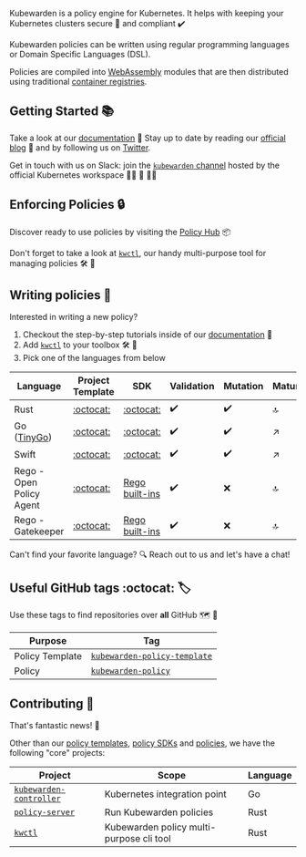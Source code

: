 Kubewarden is a policy engine for Kubernetes. It helps with keeping your Kubernetes clusters secure 🔐 and compliant ✔️

Kubewarden policies can be written using regular programming languages or Domain Specific Languages (DSL).

Policies are compiled into [WebAssembly](https://webassembly.org/) modules that are then distributed using traditional [container registries](https://landscape.cncf.io/card-mode?category=container-registry&grouping=category).

## Getting Started 📚

Take a look at our [documentation](https://docs.kubewarden.io) 📖
Stay up to date by reading our [official blog](https://www.kubewarden.io/blog/) 📣 and by following us on [Twitter](https://twitter.com/kubewarden).

Get in touch with us on Slack: join the [`kubewarden` channel](https://kubernetes.slack.com/?redir=%2Fmessages%2Fkubewarden) hosted by the official Kubernetes workspace 👨‍💻 💬 👩‍💻

## Enforcing Policies 🔒

Discover ready to use policies by visiting the [Policy Hub](https://hub.kubewarden.io) 📦

Don't forget to take a look at [`kwctl`](https://github.com/kubewarden/kwctl), our handy multi-purpose tool for managing policies 🛠️ 🧰

## Writing policies 📝

Interested in writing a new policy?
  1. Checkout the step-by-step tutorials inside of our [documentation](https://docs.kubewarden.io) 📖
  1. Add [`kwctl`](https://github.com/kubewarden/kwctl) to your toolbox 🛠️ 🧰
  1. Pick one of the languages from below

| Language | Project Template | SDK | Validation | Mutation | Maturity |
|----------|------------------|-----|------------|----------|----------|
| Rust     | [:octocat:](https://github.com/kubewarden/rust-policy-template) | [:octocat:](https://github.com/kubewarden/policy-sdk-rust) | ✔️ | ✔️ | 🔝 |
| Go ([TinyGo](https://tinygo.org/)) | [:octocat:](https://github.com/kubewarden/go-policy-template) | [:octocat:](https://github.com/kubewarden/policy-sdk-go) | ✔️ | ✔️ | ↗️ |
| Swift | [:octocat:](https://github.com/kubewarden/swift-policy-template) | [:octocat:](https://github.com/kubewarden/policy-sdk-swift) | ✔️ | ✔️ | ↗️ |
| Rego - Open Policy Agent | [:octocat:](https://github.com/kubewarden/opa-policy-template) | [Rego built-ins](https://www.openpolicyagent.org/docs/latest/policy-reference/#built-in-functions) | ✔️ | ❌ | 🔝 |
| Rego - Gatekeeper | [:octocat:](https://github.com/kubewarden/gatekeeper-policy-template) | [Rego built-ins](https://www.openpolicyagent.org/docs/latest/policy-reference/#built-in-functions) | ✔️ | ❌ | 🔝 |

Can't find your favorite language? 🔍 Reach out to us and let's have a chat!

## Useful GitHub tags :octocat: 🏷️

Use these tags to find repositories over **all** GitHub 🗺️ 🌌

| Purpose | Tag |
|---------|-----|
| Policy Template | [`kubewarden-policy-template`](https://github.com/topics/kubewarden-policy-template) |
| Policy | [`kubewarden-policy`](https://github.com/topics/kubewarden-policy) |

## Contributing 🙌

That's fantastic news! 🥳

Other than our [policy templates](https://github.com/topics/kubewarden-policy-template), [policy SDKs](https://github.com/topics/kubewarden-policy-sdk) and [policies](https://github.com/topics/kubewarden-policy), we have the following "core" projects:

| Project | Scope | Language |
|---------|---------|--------|
| [`kubewarden-controller`](https://github.com/kubewarden/kubewarden-controller/contribute) | Kubernetes integration point| Go |
| [`policy-server`](https://github.com/kubewarden/policy-server/contribute) | Run Kubewarden policies | Rust |
| [`kwctl`](https://github.com/kubewarden/kwctl/contribute) | Kubewarden policy multi-purpose cli tool | Rust |





